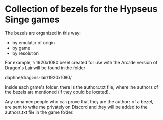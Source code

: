 
# Collection of bezels for the Hypseus Singe games

The bezels are organized in this way:
- by emulator of origin
- by game
- by resolution

For example, a 1920x1080 bezel created for use with 
the Arcade version of Dragon's Lair will be found in 
the folder

daphne/dragons-lair/1920x1080/

Inside each game's folder, there is the authors.txt 
file, where the authors of the bezels are mentioned 
(if they could be located).

Any unnamed people who can prove that they are the 
authors of a bezel, are sent to write me privately 
on Discord and they will be added to the authors.txt 
file in the game folder.


